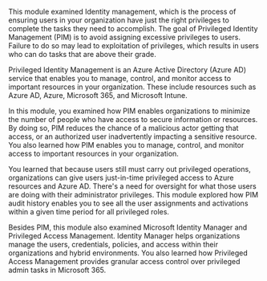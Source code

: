 This module examined Identity management, which is the process of ensuring users in your organization have just the right privileges to complete the tasks they need to accomplish. The goal of Privileged Identity Management (PIM) is to avoid assigning excessive privileges to users. Failure to do so may lead to exploitation of privileges, which results in users who can do tasks that are above their grade.

Privileged Identity Management is an Azure Active Directory (Azure AD) service that enables you to manage, control, and monitor access to important resources in your organization. These include resources such as Azure AD, Azure, Microsoft 365, and Microsoft Intune.

In this module, you examined how PIM enables organizations to minimize the number of people who have access to secure information or resources. By doing so, PIM reduces the chance of a malicious actor getting that access, or an authorized user inadvertently impacting a sensitive resource. You also learned how PIM enables you to manage, control, and monitor access to important resources in your organization.

You learned that because users still must carry out privileged operations, organizations can give users just-in-time privileged access to Azure resources and Azure AD. There's a need for oversight for what those users are doing with their administrator privileges. This module explored how PIM audit history enables you to see all the user assignments and activations within a given time period for all privileged roles.

Besides PIM, this module also examined Microsoft Identity Manager and Privileged Access Management. Identity Manager helps organizations manage the users, credentials, policies, and access within their organizations and hybrid environments. You also learned how Privileged Access Management provides granular access control over privileged admin tasks in Microsoft 365.
